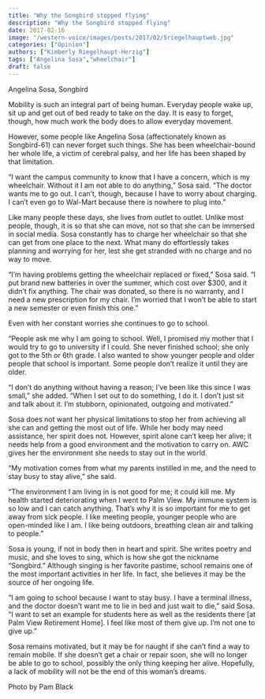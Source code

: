 ```yaml
---
title: "Why the Songbird stopped flying"
description: "Why the Songbird stopped flying"
date: 2017-02-16
image: "/western-voice/images/posts/2017/02/5riegelhauptweb.jpg"
categories: ["Opinion"]
authors: ["Kimberly Riegelhaupt-Herzig"]
tags: ["Angelina Sosa","wheelchair"]
draft: false
---
```

Angelina Sosa, Songbird

Mobility is such an integral part of being human. Everyday people wake up, sit up and get out of bed ready to take on the day. It is easy to forget, though, how much work the body does to allow everyday movement.

However, some people like Angelina Sosa (affectionately known as Songbird-61) can never forget such things. She has been wheelchair-bound her whole life, a victim of cerebral palsy, and her life has been shaped by that limitation.

“I want the campus community to know that I have a concern, which is my wheelchair. Without it I am not able to do anything,” Sosa said. “The doctor wants me to go out. I can’t, though, because I have to worry about charging. I can’t even go to Wal-Mart because there is nowhere to plug into.”

Like many people these days, she lives from outlet to outlet. Unlike most people, though, it is so that she can move, not so that she can be immersed in social media. Sosa constantly has to charge her wheelchair so that she can get from one place to the next. What many do effortlessly takes planning and worrying for her, lest she get stranded with no charge and no way to move.

“I’m having problems getting the wheelchair replaced or fixed,” Sosa said. “I put brand new batteries in over the summer, which cost over $300, and it didn’t fix anything. The chair was donated, so there is no warranty, and I need a new prescription for my chair. I’m worried that I won’t be able to start a new semester or even finish this one.”

Even with her constant worries she continues to go to school.

“People ask me why I am going to school. Well, I promised my mother that I would try to go to university if I could. She never finished school; she only got to the 5th or 6th grade. I also wanted to show younger people and older people that school is important. Some people don’t realize it until they are older.

“I don’t do anything without having a reason; I’ve been like this since I was small,” she added. “When I set out to do something, I do it. I don’t just sit and talk about it. I’m stubborn, opinionated, outgoing and motivated.”

Sosa does not want her physical limitations to stop her from achieving all she can and getting the most out of life. While her body may need assistance, her spirit does not. However, spirit alone can’t keep her alive; it needs help from a good environment and the motivation to carry on. AWC gives her the environment she needs to stay out in the world.

“My motivation comes from what my parents instilled in me, and the need to stay busy to stay alive,” she said.

“The environment I am living in is not good for me; it could kill me. My health started deteriorating when I went to Palm View. My immune system is so low and I can catch anything. That’s why it is so important for me to get away from sick people. I like meeting people, younger people who are open-minded like I am. I like being outdoors, breathing clean air and talking to people.”

Sosa is young, if not in body then in heart and spirit. She writes poetry and music, and she loves to sing, which is how she got the nickname “Songbird.” Although singing is her favorite pastime, school remains one of the most important activities in her life. In fact, she believes it may be the source of her ongoing life.

“I am going to school because I want to stay busy. I have a terminal illness, and the doctor doesn’t want me to lie in bed and just wait to die,” said Sosa. “I want to set an example for students here as well as the residents there [at Palm View Retirement Home]. I feel like most of them give up. I’m not one to give up.”

Sosa remains motivated, but it may be for naught if she can’t find a way to remain mobile. If she doesn’t get a chair or repair soon, she will no longer be able to go to school, possibly the only thing keeping her alive. Hopefully, a lack of mobility will not be the end of this woman’s dreams.

Photo by Pam Black